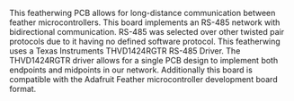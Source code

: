 This featherwing PCB allows for long-distance communication between feather microcontrollers. This board implements an RS-485 network with bidirectional communication. RS-485 was selected over other twisted pair protocols due to it having no defined software protocol. 
This featherwing uses a Texas Instruments THVD1424RGTR RS-485 Driver. The THVD1424RGTR driver allows for a single PCB design to implement both endpoints and midpoints in our network. Additionally this board is compatible with the Adafruit Feather microcontroller development board format. 

